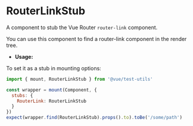 # RouterLinkStub

A component to stub the Vue Router `router-link` component.

You can use this component to find a router-link component in the render tree.

- **Usage:**

To set it as a stub in mounting options:

```js
import { mount, RouterLinkStub } from '@vue/test-utils'

const wrapper = mount(Component, {
  stubs: {
    RouterLink: RouterLinkStub
  }
})
expect(wrapper.find(RouterLinkStub).props().to).toBe('/some/path')
```
